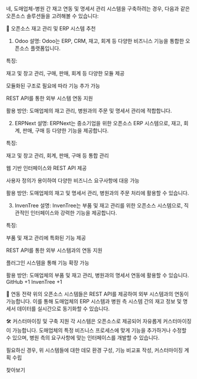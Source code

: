 네, 도매업체-병원 간 재고 연동 및 명세서 관리 시스템을 구축하려는 경우, 다음과 같은 오픈소스 솔루션들을 고려해볼 수 있습니다:

🧾 오픈소스 재고 관리 및 ERP 시스템 추천
1. Odoo
설명: Odoo는 ERP, CRM, 재고, 회계 등 다양한 비즈니스 기능을 통합한 오픈소스 플랫폼입니다.

특징:

재고 및 창고 관리, 구매, 판매, 회계 등 다양한 모듈 제공

모듈화된 구조로 필요에 따라 기능 추가 가능

REST API를 통한 외부 시스템 연동 지원

활용 방안: 도매업체의 재고 관리, 병원과의 주문 및 명세서 관리에 적합합니다.

2. ERPNext
설명: ERPNext는 중소기업을 위한 오픈소스 ERP 시스템으로, 재고, 회계, 판매, 구매 등 다양한 기능을 제공합니다.

특징:

재고 및 창고 관리, 회계, 판매, 구매 등 통합 관리

웹 기반 인터페이스와 REST API 제공

사용자 정의가 용이하여 다양한 비즈니스 요구사항에 대응 가능

활용 방안: 도매업체의 재고 및 명세서 관리, 병원과의 주문 처리에 활용할 수 있습니다.

3. InvenTree
설명: InvenTree는 부품 및 재고 관리를 위한 오픈소스 시스템으로, 직관적인 인터페이스와 강력한 기능을 제공합니다.

특징:

부품 및 재고 관리에 특화된 기능 제공

REST API를 통한 외부 시스템과의 연동 지원

플러그인 시스템을 통해 기능 확장 가능

활용 방안: 도매업체의 부품 및 재고 관리, 병원과의 명세서 연동에 활용할 수 있습니다.
GitHub
+1
InvenTree
+1

🔗 연동 전략
위의 오픈소스 시스템들은 REST API를 제공하여 외부 시스템과의 연동이 가능합니다. 이를 통해 도매업체의 ERP 시스템과 병원 측 시스템 간의 재고 정보 및 명세서 데이터를 실시간으로 동기화할 수 있습니다.

🛠️ 커스터마이징 및 구축 지원
각 시스템은 오픈소스로 제공되어 자유롭게 커스터마이징이 가능합니다. 도매업체의 특정 비즈니스 프로세스에 맞게 기능을 추가하거나 수정할 수 있으며, 병원 측의 요구사항에 맞는 인터페이스를 개발할 수 있습니다.

필요하신 경우, 위 시스템들에 대한 데모 환경 구성, 기능 비교표 작성, 커스터마이징 계획 수립 

찾아보기
